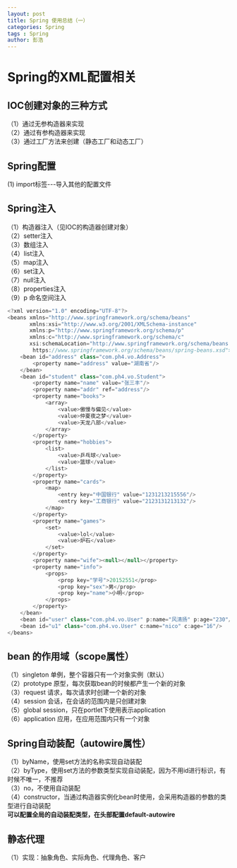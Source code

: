 ```yaml
---
layout: post
title: Spring 使用总结（一）
categories: Spring
tags : Spring
author: 彭浩
---
```


# Spring的XML配置相关

## IOC创建对象的三种方式
（1）通过无参构造器来实现  
（2）通过有参构造器来实现  
（3）通过工厂方法来创建（静态工厂和动态工厂）

## Spring配置
 (1) import标签---导入其他的配置文件

## Spring注入
   （1）构造器注入（见IOC的构造器创建对象）  
   （2）setter注入  
   （3）数组注入  
   （4）list注入  
   （5）map注入  
   （6）set注入  
   （7）null注入  
   （8）properties注入  
   （9）p 命名空间注入  
```java
<?xml version="1.0" encoding="UTF-8"?>
<beans xmlns="http://www.springframework.org/schema/beans"
	   xmlns:xsi="http://www.w3.org/2001/XMLSchema-instance"
	   xmlns:p="http://www.springframework.org/schema/p"
	   xmlns:c="http://www.springframework.org/schema/c"
	   xsi:schemaLocation="http://www.springframework.org/schema/beans
        https://www.springframework.org/schema/beans/spring-beans.xsd">
	<bean id="address" class="com.ph4.vo.Address">
		<property name="address" value="湖南省"/>
	</bean>
	<bean id="student" class="com.ph4.vo.Student">
		<property name="name" value="张三丰"/>
		<property name="addr" ref="address"/>
		<property name="books">
			<array>
				<value>傲慢与偏见</value>
				<value>仲夏夜之梦</value>
				<value>天龙八部</value>
			</array>
		</property>
		<property name="hobbies">
			<list>
				<value>乒乓球</value>
				<value>篮球</value>
			</list>
		</property>
		<property name="cards">
			<map>
				<entry key="中国银行" value="1231213215556"/>
				<entry key="工商银行" value="2123131213132"/>
			</map>
		</property>
		<property name="games">
			<set>
				<value>lol</value>
				<value>炉石</value>
			</set>
		</property>
		<property name="wife"><null></null></property>
		<property name="info">
			<props>
				<prop key="学号">20152551</prop>
				<prop key="sex">男</prop>
				<prop key="name">小明</prop>
			</props>
		</property>
	</bean>
	<bean id="user" class="com.ph4.vo.User" p:name="风清扬" p:age="230"/>
	<bean id="u1" class="com.ph4.vo.User" c:name="nico" c:age="16"/>
</beans>
```
## bean 的作用域（scope属性）
   （1）singleton 单例，整个容器只有一个对象实例（默认）  
   （2）prototype 原型，每次获取bean的时候都产生一个新的对象  
   （3）request 请求，每次请求时创建一个新的对象  
   （4）session 会话，在会话的范围内是只创建对象  
   （5）global session，只在portlet下使用表示application  
   （6）application 应用，在应用范围内只有一个对象  

## Spring自动装配（autowire属性）
   （1）byName，使用set方法的名称实现自动装配  
   （2）byType，使用set方法的参数类型实现自动装配，因为不用id进行标识，有时候不唯一，不推荐  
   （3）no，不使用自动装配  
   （4）constructor，当通过构造器实例化bean时使用，会采用构造器的参数的类型进行自动装配  
**可以配置全局的自动装配类型，在头部配置default-autowire**

## 静态代理
   （1）实现：抽象角色、实际角色、代理角色、客户
  
